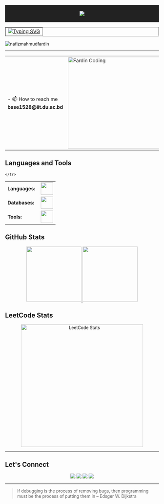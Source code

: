 <!-- HEADER SECTION WITH TYPING SVG -->

<div align="center" style="background-color: #222; padding: 20px;">
  <img src="https://readme-typing-svg.herokuapp.com?font=Honk&size=48&color=%23FFD69A&center=true&vCenter=true&width=600&height=60&lines=---+This+is+Nafiz+Mahmud+Fardin+----&repeat=false">
</div>

<div align="center">
   <table border="1" cellspacing="0" style="border-style:"dashed";> 
     <tr>
       <td>
         <a href="https://git.io/typing-svg"><img src="https://readme-typing-svg.herokuapp.com?font=Bitcount+Grid+Double&weight=600&size=32&letterSpacing=mono&duration=4000&pause=1000&center=true&vCenter=true&width=600&lines=Sofware+Engineering+Undergrad" alt="Typing SVG" /></a> 
       </td>
     </tr>
   </table>
</div>

<p align="left"> <img src="https://komarev.com/ghpvc/?username=nafizfardin28&label=Profile%20views&color=0e75b6&style=flat" alt="nafizmahmudfardin" /> </p>

---

<table>
  <tr>
    <td style="vertical-align: middle;">
      - 📫 How to reach me <b>bsse1528@iit.du.ac.bd<b>
    </td>
    <td>
      <img alt="Fardin Coding" width="500" height="300"
        src="https://media.giphy.com/media/v1.Y2lkPTc5MGI3NjExeTUwNmVhYzJtZGE1anh2cXh2N3llZjV2NHh6eDdyajBzbmlxdnV6biZlcD12MV9naWZzX3NlYXJjaCZjdD1n/CuuSHzuc0O166MRfjt/giphy.gif">
    </td>
  </tr>
</table>

## Languages and Tools
<table>
    <tr>
        <td style="font-weight: bold; padding-right: 10px; vertical-align: center; border: none;">Languages:</td>
        <td>
            <img height="40" src="https://skillicons.dev/icons?i=javascript,cpp,c,java,html,css" />
        </td>
    </tr>
  <tr>
        <td style="font-weight: bold; padding-right: 10px; vertical-align: center; border: none;">Databases:</td>
        <td>
            <img height="40" src="https://skillicons.dev/icons?i=sqlite,oracle" />
        </td>
    </tr>
    <tr>
      <td style="font-weight: bold; padding-right: 10px; vertical-align: center; border: none;">Tools:</td>
      <td>
            <img height="40" src="https://skillicons.dev/icons?i=git,github,linux,vscode,idea,eclipse"/>
      </td>

    </tr>
    
</table>

## GitHub Stats
<div align="center">
<a href="https://github.com/FarhanTausif">
<img height="180em" src="(https://github-readme-stats.vercel.app/api?username=nafizfardin28&show_icons=true&theme=dark&include_all_commits=true&count_private=true)"/>
<img height="180em" src="(https://github-readme-stats.vercel.app/api/top-langs/?username=nafizfardin28&layout=compact&langs_count=7&theme=dark)"/></a>
</div>



## LeetCode Stats

<div align="center">
  <a href="https://leetcode.com/u/nafizfardin28/">
    <img src="https://leetcard.jacoblin.cool/nafizfardin28?theme=dark&ext=contest" alt="LeetCode Stats" width="400"/>
  </a>
</div>

---
## Let's Connect

<p align="center">
  <a href="mailto:bsse1528@iit.du.ac.bd"><img src="https://img.shields.io/badge/Email-bsse1528@iit.du.ac.bd-blue?style=flat-square&logo=gmail"></a>
  <a href="(https://www.linkedin.com/in/nafiz-mahmud-fardin-869285289"><img src="https://img.shields.io/badge/LinkedIn-NafizMahmudFardin-blue?style=flat-square&logo=linkedin"></a>
  <a href="https://github.com/nafizfardin28"><img src="https://img.shields.io/badge/GitHub-NafizMahmudFardin-lightgrey?style=flat-square&logo=github"></a>
  <a href="https://leetcode.com/u/nafizfardin28/"><img src="https://img.shields.io/badge/LeetCode-NafizMahmudFardin-orange?style=flat-square&logo=leetcode"></a>
</p>

---
>If debugging is the process of removing bugs, then programming must be the process of putting them in – Edsger W. Dijkstra

